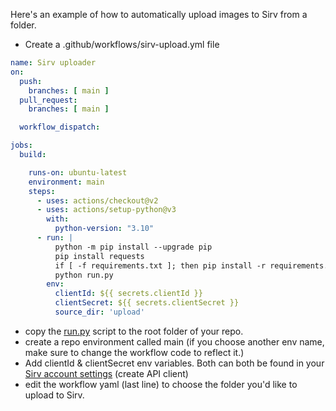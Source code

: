 Here's an example of how to automatically upload images to Sirv from a folder.
- Create a .github/workflows/sirv-upload.yml file
```yaml
name: Sirv uploader
on:
  push:
    branches: [ main ]
  pull_request:
    branches: [ main ]

  workflow_dispatch:

jobs:
  build:

    runs-on: ubuntu-latest
    environment: main
    steps:
      - uses: actions/checkout@v2
      - uses: actions/setup-python@v3
        with:
          python-version: "3.10"
      - run: |
          python -m pip install --upgrade pip
          pip install requests
          if [ -f requirements.txt ]; then pip install -r requirements.txt; fi
          python run.py
        env:
          clientId: ${{ secrets.clientId }}
          clientSecret: ${{ secrets.clientSecret }}
          source_dir: 'upload'
```
- copy the [run.py](https://github.com/IgorVaryvoda/gh-action-sirv/blob/main/run.py) script to the root folder of your repo.
- create a repo environment called main (if you choose another env name, make sure to change the workflow code to reflect it.)
- Add clientId & clientSecret env variables. Both can both be found in your [Sirv account settings](https://my.sirv.com/#/account/settings/api) (create API client)
- edit the workflow yaml (last line) to choose the folder you'd like to upload to Sirv.